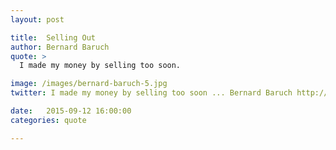 ```yaml
---
layout: post

title:  Selling Out
author: Bernard Baruch
quote: >
  I made my money by selling too soon.

image: /images/bernard-baruch-5.jpg
twitter: I made my money by selling too soon ... Bernard Baruch http://quotes.stockflare.com/

date:   2015-09-12 16:00:00
categories: quote

---
```


